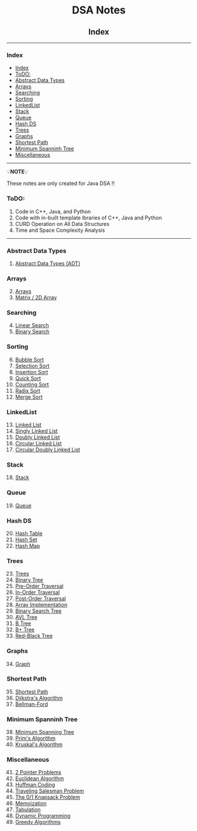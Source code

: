 <h1 style="text-align:center">DSA Notes</h1>

<h2 style="text-align:center">Index</h2>

<hr/>

### Index

- [Index](#index)
- [ToDO:](#todo)
- [Abstract Data Types](#abstract-data-types)
- [Arrays](#arrays)
- [Searching](#searching)
- [Sorting](#sorting)
- [LinkedList](#linkedlist)
- [Stack](#stack)
- [Queue](#queue)
- [Hash DS](#hash-ds)
- [Trees](#trees)
- [Graphs](#graphs)
- [Shortest Path](#shortest-path)
- [Minimum Spanninh Tree](#minimum-spanninh-tree)
- [Miscellaneous](#miscellaneous)


<hr/>

💡**NOTE**💡 

These notes are only created for Java DSA !!

### ToDO:
1. Code in C++, Java, and Python
2. Code with in-built template lbraries of C++, Java and Python
3. CURD Operation on All Data Structures
4. Time and Space Complexity Analysis

<hr/>

### Abstract Data Types
1. [Abstract Data Types (ADT)]()

### Arrays

2. [Arrays]()
3. [Matrix / 2D Array]()

### Searching

4. [Linear Search](./notes/3.%20LinearSearch.md)
5. [Binary Search](./notes/4.%20BinarySearch.md)

### Sorting

6. [Bubble Sort](./notes/5.%20Bubble%20Sort.md)
7. [Selection Sort](./notes/6.%20SeletionSort.md)
8. [Insertion Sort](./notes/7.%20InsertionSort.md)
9. [Quick Sort](./notes/8.%20QuickSort.md)
10. [Counting Sort](./notes/9.%20CountingSort.md)
11. [Radix Sort](./notes/10.%20RadixSort.md)
12. [Merge Sort](./notes/11.%20MergeSort.md)

### LinkedList

13. [Linked List](./notes/12.%20LinkedList.md)
14. [Singly Linked List](./notes/13.%20SinglyLinkedList.md)
15. [Doubly Linked List](./notes/15.%20DoublyLinkedList.md)
16. [Circular Linked List](./notes/16.%20CircularLinkedList.md)
17. [Circular Doubly Linked List](./notes/17.%20CircularDoublyLinkedList.md)

### Stack

18. [Stack](./notes/18.%20Stack.md)

### Queue

19. [Queue](./notes/19.%20Queue.md)

### Hash DS

20. [Hash Table]() 
21. [Hash Set]() 
22. [Hash Map]()

### Trees

23. [Trees]()
24. [Binary Tree]() 
25. [Pre-Order Traversal]() 
26. [In-Order Traversal]() 
27. [Post-Order Traversal]() 
28. [Array Implementation]() 
29. [Binary Search Tree]() 
30. [AVL Tree]() 
31. [B Tree]() 
32. [B+ Tree]() 
33. [Red-Black Tree]() 

### Graphs

34. [Graph]()

### Shortest Path

35. [Shortest Path]()
36. [Dijkstra's Algorithm]()
37. [Bellman-Ford]()

### Minimum Spanninh Tree

38. [Minimum Spanning Tree]()
39. [Prim's Algorithm]()
40. [Kruskal's Algorithm]()

### Miscellaneous

41. [2 Pointer Problems]()
42. [Euclidean Algorithm]()
43. [Huffman Coding]()
44. [Traveling Salesman Problem]()
45. [The 0/1 Knapsack Problem]()
46. [Memoization]()
47. [Tabulation]()
48. [Dynamic Programming]()
49. [Greedy Algorithms]()